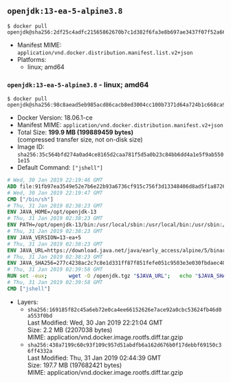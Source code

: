 ## `openjdk:13-ea-5-alpine3.8`

```console
$ docker pull openjdk@sha256:2df25c4adfc21565862670b7c1d382f6fa3e8b697ae3437f07f52a66f33fcec5
```

-	Manifest MIME: `application/vnd.docker.distribution.manifest.list.v2+json`
-	Platforms:
	-	linux; amd64

### `openjdk:13-ea-5-alpine3.8` - linux; amd64

```console
$ docker pull openjdk@sha256:98c8aead5eb985acd86cacb8ed3004cc100b7371d64a724b1c668ca9da0cdacc
```

-	Docker Version: 18.06.1-ce
-	Manifest MIME: `application/vnd.docker.distribution.manifest.v2+json`
-	Total Size: **199.9 MB (199889459 bytes)**  
	(compressed transfer size, not on-disk size)
-	Image ID: `sha256:35c564bfd274a0ad4ce8165d2caa781f5d5a0b23c84bb6dd4a1e5f9ab5501e15`
-	Default Command: `["jshell"]`

```dockerfile
# Wed, 30 Jan 2019 22:19:46 GMT
ADD file:91fb97ea3549e52e7b6e22b93a6736cf915c756f3d13348406d8ad5f1a872680 in / 
# Wed, 30 Jan 2019 22:19:47 GMT
CMD ["/bin/sh"]
# Thu, 31 Jan 2019 02:38:23 GMT
ENV JAVA_HOME=/opt/openjdk-13
# Thu, 31 Jan 2019 02:38:23 GMT
ENV PATH=/opt/openjdk-13/bin:/usr/local/sbin:/usr/local/bin:/usr/sbin:/usr/bin:/sbin:/bin
# Thu, 31 Jan 2019 02:38:23 GMT
ENV JAVA_VERSION=13-ea+5
# Thu, 31 Jan 2019 02:38:23 GMT
ENV JAVA_URL=https://download.java.net/java/early_access/alpine/5/binaries/openjdk-13-ea+5_linux-x64-musl_bin.tar.gz
# Thu, 31 Jan 2019 02:38:23 GMT
ENV JAVA_SHA256=277c4238ac2c7c8e1d331ff87f851fefe051c9503e3e030fbdaec40dbff89529
# Thu, 31 Jan 2019 02:39:58 GMT
RUN set -eux; 		wget -O /openjdk.tgz "$JAVA_URL"; 	echo "$JAVA_SHA256 */openjdk.tgz" | sha256sum -c -; 	mkdir -p "$JAVA_HOME"; 	tar --extract --file /openjdk.tgz --directory "$JAVA_HOME" --strip-components 1; 	rm /openjdk.tgz; 		java -Xshare:dump; 		java --version; 	javac --version
# Thu, 31 Jan 2019 02:39:58 GMT
CMD ["jshell"]
```

-	Layers:
	-	`sha256:169185f82c45a6eb72e0ca4ee66152626e7ace92a0cbc53624fb46d0a553f0bd`  
		Last Modified: Wed, 30 Jan 2019 22:21:04 GMT  
		Size: 2.2 MB (2207038 bytes)  
		MIME: application/vnd.docker.image.rootfs.diff.tar.gzip
	-	`sha256:438a7199c60c93f109c957d51abdfb6a162d676b0f17debbf69150c36ff4332a`  
		Last Modified: Thu, 31 Jan 2019 02:44:39 GMT  
		Size: 197.7 MB (197682421 bytes)  
		MIME: application/vnd.docker.image.rootfs.diff.tar.gzip
